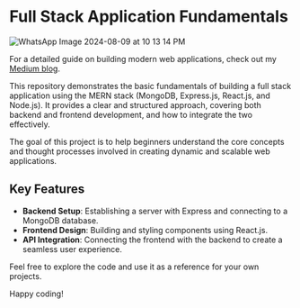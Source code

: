 # Full Stack Application Fundamentals

![WhatsApp Image 2024-08-09 at 10 13 14 PM](https://github.com/user-attachments/assets/7be3e274-43ba-439c-a798-9a419ede4218)

For a detailed guide on building modern web applications, check out my [Medium blog](https://medium.com/@diveshp904/blueprint-to-build-a-step-by-step-approach-to-building-modern-web-applications-f8ff2f6f28a9).

This repository demonstrates the basic fundamentals of building a full stack application using the MERN stack (MongoDB, Express.js, React.js, and Node.js). It provides a clear and structured approach, covering both backend and frontend development, and how to integrate the two effectively.

The goal of this project is to help beginners understand the core concepts and thought processes involved in creating dynamic and scalable web applications.

## Key Features
- **Backend Setup**: Establishing a server with Express and connecting to a MongoDB database.
- **Frontend Design**: Building and styling components using React.js.
- **API Integration**: Connecting the frontend with the backend to create a seamless user experience.

Feel free to explore the code and use it as a reference for your own projects.

Happy coding!

